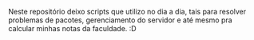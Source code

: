 Neste repositório deixo scripts que utilizo no dia a dia, tais para resolver 
problemas de pacotes, gerenciamento do servidor e até mesmo pra calcular 
minhas notas da faculdade. :D
